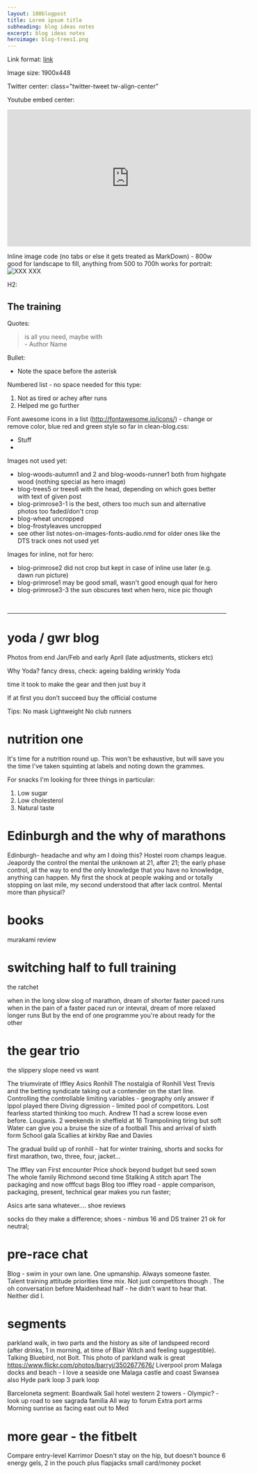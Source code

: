 ```yaml
---
layout: 180blogpost
title: Lorem ipsum title
subheading: blog ideas notes
excerpt: blog ideas notes
heroimage: blog-trees1.png
---
```



Link format:
<a href="{{ site.baseurl }}{% post_url 2017-1-18-why-I-started-running %}">link</a>

Image size:
1900x448

Twitter center:
class="twitter-tweet tw-align-center"


Youtube embed center:
<div class="youtube-embed"><iframe width="560" height="315" src="https://www.youtube.com/embed/yrpmv_zOa0k" frameborder="0" allowfullscreen></iframe>
</div>


Inline image code (no tabs or else it gets treated as MarkDown) - 800w good for landscape to fill, anything from 500 to 700h works for portrait:
<img class="img-responsive" src="/img/XXXX.jpg" alt="XXX">
<span class="caption text-muted">XXX</span>


H2:
<h2 class="section-heading">The training</h2>

Quotes:
<blockquote> is all you need, maybe with <br>- Author Name</blockquote>


Bullet:
 * Note the space before the asterisk

Numbered list - no space needed for this type:
1.  Not as tired or achey after runs
2.  Helped me go further

Font awesome icons in a list (http://fontawesome.io/icons/) - change or remove color, blue red and green style so far in clean-blog.css:
<ul class="fa-ul">
<li><i class="fa-li fa fa-check fa-green"></i>Stuff</li>
<li><i class="fa-li fa fa-close fa-red"></i>
</ul>



Images not used yet:
- blog-woods-autumn1 and 2 and blog-woods-runner1 both from highgate wood (nothing special as hero image)
- blog-trees5 or trees6 with the head, depending on which goes better with text of given post
- blog-primrose3-1 is the best, others too much sun and alternative photos too faded/don't crop
- blog-wheat uncropped
- blog-frostyleaves uncropped
- see other list notes-on-images-fonts-audio.nmd for older ones like the DTS track ones not used yet

Images for inline, not for hero:
- blog-primrose2 did not crop but kept in case of inline use later (e.g. dawn run picture)
- blog-primrose1 may be good small, wasn't good enough qual for hero
- blog-primrose3-3 the sun obscures text when hero, nice pic though

​

-----


# yoda / gwr blog

Photos from end Jan/Feb and early April (late adjustments, stickers etc)

Why Yoda?
fancy dress, check:
ageing
balding
wrinkly
Yoda

time it took to make the gear and then just buy it

If at first you don’t succeed buy the official costume

Tips:
No mask
Lightweight
No club runners
​

# nutrition one

It's time for a nutrition round up. This won't be exhaustive, but will save you the time I've taken squinting at labels and noting down the grammes.





For snacks I'm looking for three things in particular:
1. Low sugar
2. Low cholesterol
3. Natural taste


# Edinburgh and the why of marathons

Edinburgh- headache and why am I doing this? Hostel room champs league. Jeapordy the control the mental the unknown at 21, after 21; the early phase control, all the way to end the only knowledge that you have no knowledge, anything can happen. My first the shock at people waking and or totally stopping on last mile, my second understood that after lack control. Mental more than physical?
​


# books

murakami review


# switching half to full training

the ratchet

when in the long slow slog of marathon, dream of shorter faster paced runs
when in the pain of a faster paced run or intevral, dream of more relaxed longer runs
But by the end of one programme you're about ready for the other



# the gear trio

the slippery slope
need vs want

The triumvirate of Iffley Asics Ronhill
The nostalgia of Ronhill
Vest
Trevis and the betting syndicate taking out a contender on the start line. Controlling the controllable limiting variables  - geography only answer if lppol played there
Diving digression - limited pool of competitors. Lost fearless started thinking too much. Andrew 11 had a screw loose even before. Louganis. 2 weekends in sheffield at 16
Trampolining tiring but soft
Water can give you a bruise the size of a football
This and arrival of sixth form
School gala
Scallies at kirkby
Rae and Davies

The gradual build up of ronhill - hat for winter training, shorts and socks for first marathon, two, three, four, jacket...

The Iffley van
First encounter
Price shock beyond budget but seed sown
The whole family Richmond second time
Stalking
A stitch apart
The packaging and now offfcut bags
Blog too
iffley road - apple comparison, packaging, present, technical gear makes you run faster;


Asics
arte sana whatever....
shoe reviews


socks do they make a difference; shoes - nimbus 16 and DS trainer 21 ok for neutral;


# pre-race chat
Blog - swim in your own lane. One upmanship. Always someone faster. Talent training attitude priorities time mix. Not just competitors though . The oh conversation before Maidenhead half - he didn't want to hear that. Neither did I.



# segments
parkland walk, in two parts and the history as site of landspeed record (after drinks, 1 in morning, at time of Blair Witch and feeling suggestible). Talking Bluebird, not Bolt. This photo of parkland walk is great https://www.flickr.com/photos/barryj/3502677676/
Liverpool prom
Malaga docks and beach - I love a seaside one
Malaga castle and coast
Swansea also
Hyde park loop 3 park loop


Barceloneta segment:
Boardwalk
Sail hotel western
2 towers - Olympic? - look up road to see sagrada familia
All way to forum
Extra port arms
Morning sunrise as facing east out to Med
​


# more gear - the fitbelt

Compare entry-level Karrimor
Doesn't stay on the hip, but doesn't bounce
6 energy gels, 2 in the pouch plus flapjacks
small card/money pocket
